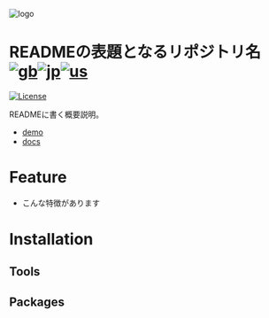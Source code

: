 ![logo](docs/logo.png|gif|svg)

# READMEの表題となるリポジトリ名 [![gb](https://raw.githubusercontent.com/madebybowtie/FlagKit/master/Assets/PNG/GB.png)](README.en.md "言語名")[![jp](https://raw.githubusercontent.com/madebybowtie/FlagKit/master/Assets/PNG/JP.png)](README.ja.md "言語名")[![us](https://raw.githubusercontent.com/madebybowtie/FlagKit/master/Assets/PNG/US.png)](README.en.md "言語名")

[![License](https://img.shields.io/badge/License-GPL-blue.svg)](https://www.gnu.org/licenses/gpl-3.0.html)

READMEに書く概要説明。

* [demo](docs/demo.png|gif|svg)
* [docs](https://...)

# Feature

* こんな特徴があります


# Installation

## Tools




## Packages






